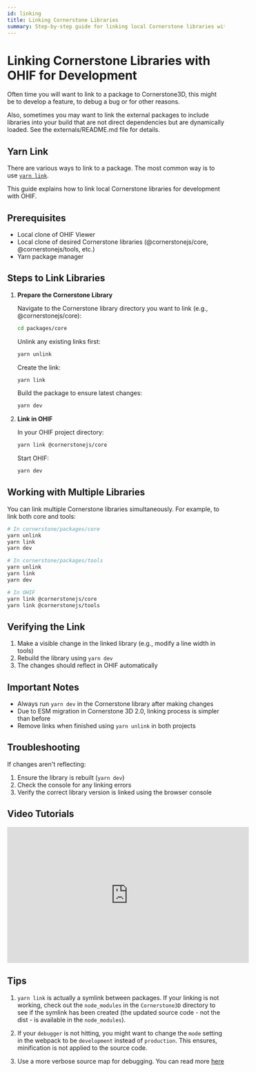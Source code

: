 ```yaml
---
id: linking
title: Linking Cornerstone Libraries
summary: Step-by-step guide for linking local Cornerstone libraries with OHIF for development, including troubleshooting tips and workflows for multiple libraries
---
```


# Linking Cornerstone Libraries with OHIF for Development

Often time you will want to link to a package to Cornerstone3D, this might be
to develop a feature, to debug a bug or for other reasons.

Also, sometimes you may want to link the external packages to include libraries into
your build that are not direct dependencies but are dynamically loaded. See the externals/README.md
file for details.

## Yarn Link

There are various ways to link to a package. The most common way is to use
[`yarn link`](https://classic.yarnpkg.com/en/docs/cli/link).

This guide explains how to link local Cornerstone libraries for development with OHIF.

## Prerequisites

- Local clone of OHIF Viewer
- Local clone of desired Cornerstone libraries (@cornerstonejs/core, @cornerstonejs/tools, etc.)
- Yarn package manager

## Steps to Link Libraries

1. **Prepare the Cornerstone Library**

   Navigate to the Cornerstone library directory you want to link (e.g., @cornerstonejs/core):

   ```bash
   cd packages/core
   ```

   Unlink any existing links first:

   ```bash
   yarn unlink
   ```

   Create the link:

   ```bash
   yarn link
   ```

   Build the package to ensure latest changes:

   ```bash
   yarn dev
   ```

2. **Link in OHIF**

   In your OHIF project directory:

   ```bash
   yarn link @cornerstonejs/core
   ```

   Start OHIF:

   ```bash
   yarn dev
   ```

## Working with Multiple Libraries

You can link multiple Cornerstone libraries simultaneously. For example, to link both core and tools:

```bash
# In cornerstone/packages/core
yarn unlink
yarn link
yarn dev

# In cornerstone/packages/tools
yarn unlink
yarn link
yarn dev

# In OHIF
yarn link @cornerstonejs/core
yarn link @cornerstonejs/tools
```

## Verifying the Link

1. Make a visible change in the linked library (e.g., modify a line width in tools)
2. Rebuild the library using `yarn dev`
3. The changes should reflect in OHIF automatically

## Important Notes

- Always run `yarn dev` in the Cornerstone library after making changes
- Due to ESM migration in Cornerstone 3D 2.0, linking process is simpler than before
- Remove links when finished using `yarn unlink` in both projects

## Troubleshooting

If changes aren't reflecting:

1. Ensure the library is rebuilt (`yarn dev`)
2. Check the console for any linking errors
3. Verify the correct library version is linked using the browser console

## Video Tutorials

<iframe width="560" height="315" src="https://www.youtube.com/embed/IOXQ1od6DZA?si=3QP4rppQgedJn7y8" title="YouTube video player" frameborder="0" allow="accelerometer; autoplay; clipboard-write; encrypted-media; gyroscope; picture-in-picture; web-share" referrerpolicy="strict-origin-when-cross-origin" allowfullscreen></iframe>

## Tips

1. `yarn link` is actually a symlink between packages. If your linking is not working,
   check out the `node_modules` in the `Cornerstone3D` directory to see if the symlink
   has been created (the updated source code - not the dist - is available in the `node_modules`).

2. If your `debugger` is not hitting, you might want to change the `mode` setting
   in the webpack to be `development` instead of `production`. This ensures, minification
   is not applied to the source code.

3. Use a more verbose source map for debugging. You can read more [here](https://webpack.js.org/configuration/devtool/)

